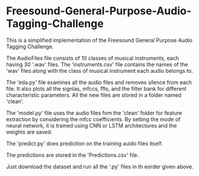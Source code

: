 # Freesound-General-Purpose-Audio-Tagging-Challenge
This is a simplified implementation of the Freesound General Purpose Audio Tagging Challenge. 

The AudioFiles file consists of 10 classes of musical instruments, each having 30 '.wav' files. 
The 'instruments.csv' file contains the names of the 'wav' files along with the class of musical instrument each audio belongs to.

The 'eda.py' file examines all the audio files and removes silence from each file. It also plots all the signlas, mfccs, ffts, and the filter bank for different characteristic parameters. All the new files are stored in a folder named 'clean'.

The 'model.py' file uses the audio files fom the 'clean' folder for feature extraction by considering the mfcc coefficients. By setting the mode of neural network, it is trained using CNN or LSTM architectures and the weights are saved.

The 'predict.py' does prediction on the training auido files itself.

The predictions are stored in the 'Predictions.csv' file.


Just download the dataset and run all the '.py' files in th eorder given above.
